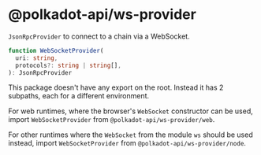 # @polkadot-api/ws-provider

`JsonRpcProvider` to connect to a chain via a WebSocket.

```ts
function WebSocketProvider(
  uri: string,
  protocols?: string | string[],
): JsonRpcProvider
```

This package doesn't have any export on the root. Instead it has 2 subpaths, each for a different environment.

For web runtimes, where the browser's `WebSocket` constructor can be used, import `WebSocketProvider` from `@polkadot-api/ws-provider/web`.

For other runtimes where the `WebSocket` from the module `ws` should be used instead, import `WebSocketProvider` from `@polkadot-api/ws-provider/node`.
